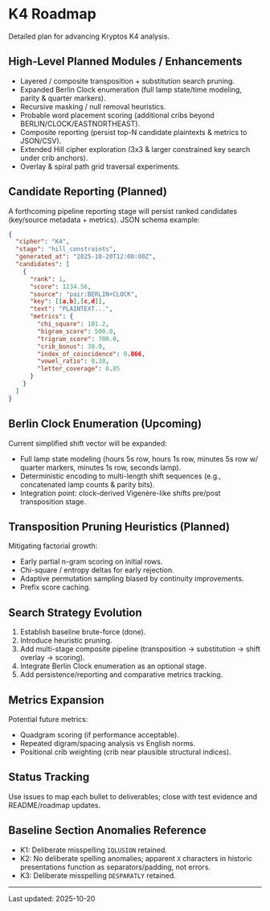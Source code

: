 # K4 Roadmap

Detailed plan for advancing Kryptos K4 analysis.

## High-Level Planned Modules / Enhancements

- Layered / composite transposition + substitution search pruning.
- Expanded Berlin Clock enumeration (full lamp state/time modeling, parity & quarter markers).
- Recursive masking / null removal heuristics.
- Probable word placement scoring (additional cribs beyond BERLIN/CLOCK/EASTNORTHEAST).
- Composite reporting (persist top-N candidate plaintexts & metrics to JSON/CSV).
- Extended Hill cipher exploration (3x3 & larger constrained key search under crib anchors).
- Overlay & spiral path grid traversal experiments.

## Candidate Reporting (Planned)

A forthcoming pipeline reporting stage will persist ranked candidates (key/source metadata + metrics). JSON schema example:

```json
{
  "cipher": "K4",
  "stage": "hill_constraints",
  "generated_at": "2025-10-20T12:00:00Z",
  "candidates": [
    {
      "rank": 1,
      "score": 1234.56,
      "source": "pair:BERLIN+CLOCK",
      "key": [[a,b],[c,d]],
      "text": "PLAINTEXT...",
      "metrics": {
        "chi_square": 101.2,
        "bigram_score": 500.0,
        "trigram_score": 700.0,
        "crib_bonus": 30.0,
        "index_of_coincidence": 0.066,
        "vowel_ratio": 0.38,
        "letter_coverage": 0.85
      }
    }
  ]
}
```

## Berlin Clock Enumeration (Upcoming)

Current simplified shift vector will be expanded:

- Full lamp state modeling (hours 5s row, hours 1s row, minutes 5s row w/ quarter markers, minutes 1s row, seconds lamp).
- Deterministic encoding to multi-length shift sequences (e.g., concatenated lamp counts & parity bits).
- Integration point: clock-derived Vigenère-like shifts pre/post transposition stage.

## Transposition Pruning Heuristics (Planned)

Mitigating factorial growth:

- Early partial n-gram scoring on initial rows.
- Chi-square / entropy deltas for early rejection.
- Adaptive permutation sampling biased by continuity improvements.
- Prefix score caching.

## Search Strategy Evolution

1. Establish baseline brute-force (done).
2. Introduce heuristic pruning.
3. Add multi-stage composite pipeline (transposition → substitution → shift overlay → scoring).
4. Integrate Berlin Clock enumeration as an optional stage.
5. Add persistence/reporting and comparative metrics tracking.

## Metrics Expansion

Potential future metrics:

- Quadgram scoring (if performance acceptable).
- Repeated digram/spacing analysis vs English norms.
- Positional crib weighting (crib near plausible structural indices).

## Status Tracking

Use issues to map each bullet to deliverables; close with test evidence and README/roadmap updates.

## Baseline Section Anomalies Reference

- K1: Deliberate misspelling `IQLUSION` retained.
- K2: No deliberate spelling anomalies; apparent `X` characters in historic presentations function as separators/padding, not errors.
- K3: Deliberate misspelling `DESPARATLY` retained.

---
Last updated: 2025-10-20
